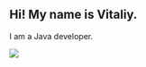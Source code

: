 ## Hi! My name is Vitaliy.

I am a Java developer.
<!--💾 You can find more info about me in [my CV web page](https://drive.google.com/file/d/1S1sRy7xj41JIDkmxrpJnoO30BHo7MCf5/view?usp=share_link).
-->
![](http://github-profile-summary-cards.vercel.app/api/cards/stats?username=Oywayten&theme=ocean_dark)

<!--### Social Links
[<img alt="Oywayten| linkedin" height="48" src="https://img.icons8.com/color/64/linkedin-circled--v1.png" width="48"/>](https://www.linkedin.com/in/vitaliy-grab-a56650142/)
[<img alt="Oywayten| linkedin" height="48" src="https://img.icons8.com/color/64/telegram-app--v1.png" width="48"/>](https://t.me/VitaliyJVM)

![](https://komarev.com/ghpvc/?username=Oywayten)

### Hi there 👋-->

<!--
**Oywayten/Oywayten** is a ✨ _special_ ✨ repository because its `README.md` (this file) appears on your GitHub profile.

Here are some ideas to get you started:

- 🔭 I’m currently working on ...
- 🌱 I’m currently learning ...
- 👯 I’m looking to collaborate on ...
- 🤔 I’m looking for help with ...
- 💬 Ask me about ...
- 📫 How to reach me: ...
- 😄 Pronouns: ...
- ⚡ Fun fact: ...
-->
